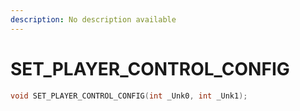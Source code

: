```yaml
---
description: No description available 
---
```


# SET_PLAYER_CONTROL_CONFIG

```cpp
void SET_PLAYER_CONTROL_CONFIG(int _Unk0, int _Unk1);
```